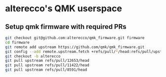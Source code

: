 # alterecco's QMK userspace

## Setup qmk firmware with required PRs

```sh
git checkout git@github.com:alterecco/qmk_firmware.git firmware
cd firmware
git remote add upstream https://github.com/qmk/qmk_firmware.git
git config --add remote.upstream.fetch +refs/pull/*/head:refs/pull/upstream/*
git checkout -b alterecco
git pull upstream refs/pull/12653/head
git pull upstream refs/pull/11422/head
git pull upstream refs/pull/8591/head
```
